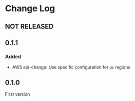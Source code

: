 # Change Log

## NOT RELEASED

## 0.1.1

### Added

- AWS api-change: Use specific configuration for `us` regions

## 0.1.0

First version
